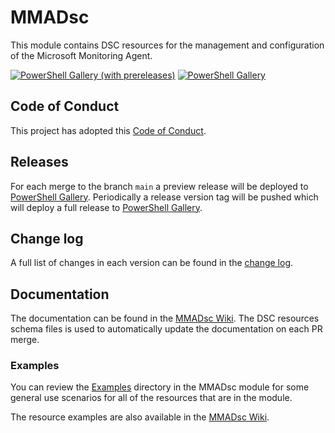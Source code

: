 # MMADsc

<!-- Update what the product or function is called /-->
This module contains DSC resources for the management and
configuration of the Microsoft Monitoring Agent.

<!-- Update with the correct definition number - replace 9999 with the definition number for the pipeline /-->
[![PowerShell Gallery (with prereleases)](https://img.shields.io/powershellgallery/vpre/MMADsc?label=MMADsc%20Preview)](https://www.powershellgallery.com/packages/MMADsc/)
[![PowerShell Gallery](https://img.shields.io/powershellgallery/v/MMADsc?label=MMADsc)](https://www.powershellgallery.com/packages/MMADsc/)

## Code of Conduct

This project has adopted this [Code of Conduct](CODE_OF_CONDUCT.md).

## Releases

For each merge to the branch `main` a preview release will be
deployed to [PowerShell Gallery](https://www.powershellgallery.com/).
Periodically a release version tag will be pushed which will deploy a
full release to [PowerShell Gallery](https://www.powershellgallery.com/).

## Change log

A full list of changes in each version can be found in the [change log](CHANGELOG.md).

## Documentation

The documentation can be found in the [MMADsc Wiki](https://github.com/nyanhp/MMADsc/wiki).
The DSC resources schema files is used to automatically update the
documentation on each PR merge.

### Examples

You can review the [Examples](/source/Examples) directory in the MMADsc module
for some general use scenarios for all of the resources that are in the module.

The resource examples are also available in the [MMADsc Wiki](https://github.com/nyanhp/MMADsc/wiki).
